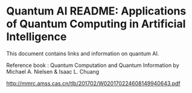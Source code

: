 # Quantum AI README: Applications of Quantum Computing in Artificial Intelligence

This document contains links and information on quantum AI.


Reference book : 
Quantum Computation and Quantum Information
by Michael A. Nielsen & Isaac L. Chuang

http://mmrc.amss.cas.cn/tlb/201702/W020170224608149940643.pdf
